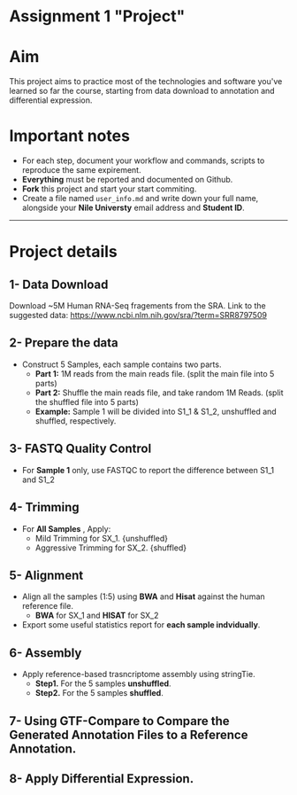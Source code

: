 # Assignment 1 "Project"


# Aim

This project aims to practice most of the technologies and software you've learned so far the course, starting from data download to annotation and differential expression.

# Important notes

- For each step, document your workflow and commands, scripts to reproduce the same expirement.
- **Everything** must be reported and documented on Github.
- **Fork** this project and start your start commiting.
- Create a file named `user_info.md` and write down your full name, alongside your **Nile Universty** email address and **Student ID**.

---

# Project details

## 1- Data Download

Download ~5M Human RNA-Seq fragements from the SRA.
Link to the suggested data: https://www.ncbi.nlm.nih.gov/sra/?term=SRR8797509

## 2- Prepare the data

- Construct 5 Samples, each sample contains two parts.
    - **Part 1:** 1M reads from the main reads file. (split the main file into 5 parts)
    - **Part 2:** Shuffle the main reads file, and take random 1M Reads. (split the shuffled file into 5 parts)
    - **Example:** Sample 1 will be divided into S1_1 & S1_2,  unshuffled and shuffled, respectively.

## 3- FASTQ Quality Control

- For **Sample 1** only, use FASTQC to report the difference between S1_1 and S1_2

## 4- Trimming

- For **All Samples** , Apply:
    - Mild Trimming for SX_1. {unshuffled}
    - Aggressive Trimming for SX_2. {shuffled}

## 5- Alignment

- Align all the samples (1:5) using **BWA** and **Hisat** against the human reference file.
	- **BWA** for SX_1 and **HISAT** for SX_2
- Export some useful statistics report for **each sample indvidually**.

## 6- Assembly

- Apply reference-based trasncriptome assembly using stringTie.
    -  **Step1.** For the 5 samples **unshuffled**.
    -  **Step2.** For the 5 samples **shuffled**.

## 7- Using GTF-Compare to Compare the Generated Annotation Files to a Reference Annotation.

## 8- Apply Differential Expression.
